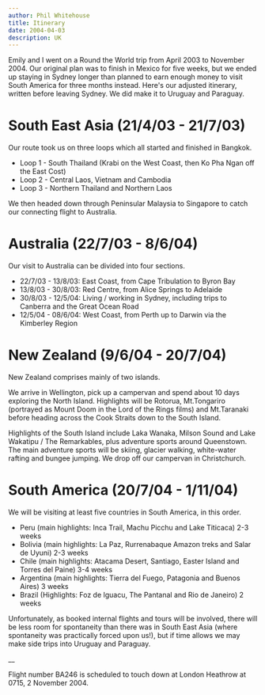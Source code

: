 ```yaml
---
author: Phil Whitehouse
title: Itinerary
date: 2004-04-03
description: UK
---
```


Emily and I went on a Round the World trip from April 2003 to November 2004. Our original plan was to finish in Mexico for five weeks, but we ended up staying in Sydney longer than planned to earn enough money to visit South America for three months instead. Here's our adjusted itinerary, written before leaving Sydney. We did make it to Uruguay and Paraguay.

# South East Asia (21/4/03 - 21/7/03)
Our route took us on three loops which all started and finished in Bangkok.

* Loop 1 - South Thailand (Krabi on the West Coast, then Ko Pha Ngan off the East Cost)
* Loop 2 - Central Laos, Vietnam and Cambodia
* Loop 3 - Northern Thailand and Northern Laos

We then headed down through Peninsular Malaysia to Singapore to catch our connecting flight to Australia.

# Australia (22/7/03 - 8/6/04)

Our visit to Australia can be divided into four sections.

* 22/7/03 - 13/8/03: East Coast, from Cape Tribulation to Byron Bay
* 13/8/03 - 30/8/03: Red Centre, from Alice Springs to Adelaide
* 30/8/03 - 12/5/04: Living / working in Sydney, including trips to Canberra and the Great Ocean Road
* 12/5/04 - 08/6/04: West Coast, from Perth up to Darwin via the Kimberley Region

# New Zealand (9/6/04 - 20/7/04)

New Zealand comprises mainly of two islands.

We arrive in Wellington, pick up a campervan and spend about 10 days exploring the North Island. Highlights will be Rotorua, Mt.Tongariro (portrayed as Mount Doom in the Lord of the Rings films) and Mt.Taranaki before heading across the Cook Straits down to the South Island.

Highlights of the South Island include Laka Wanaka, Milson Sound and Lake Wakatipu / The Remarkables, plus adventure sports around Queenstown. The main adventure sports will be skiing, glacier walking, white-water rafting and bungee jumping. We drop off our campervan in Christchurch.

# South America (20/7/04 - 1/11/04)

We will be visiting at least five countries in South America, in this order.

* Peru (main highlights: Inca Trail, Machu Picchu and Lake Titicaca) 2-3 weeks
* Bolivia (main highlights: La Paz, Rurrenabaque Amazon treks and Salar de Uyuni) 2-3 weeks
* Chile (main highlights: Atacama Desert, Santiago, Easter Island and Torres del Paine) 3-4 weeks
* Argentina (main highlights: Tierra del Fuego, Patagonia and Buenos Aires) 3 weeks
* Brazil (Highlights: Foz de Iguacu, The Pantanal and Rio de Janeiro) 2 weeks

Unfortunately, as booked internal flights and tours will be involved, there will be less room for spontaneity than there was in South East Asia (where spontaneity was practically forced upon us!), but if time allows we may make side trips into Uruguay and Paraguay.

__

Flight number BA246 is scheduled to touch down at London Heathrow at 0715, 2 November 2004.
